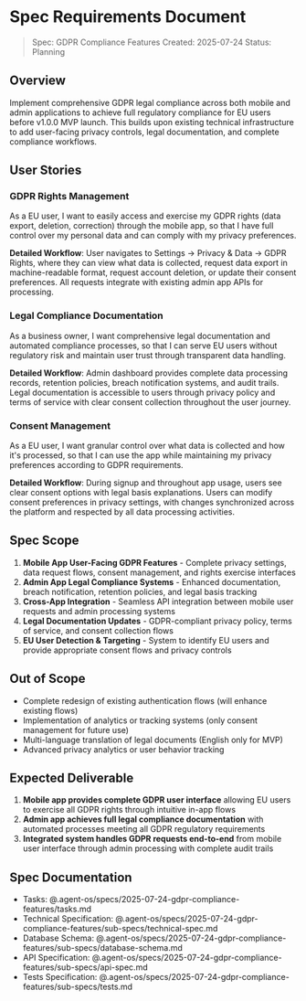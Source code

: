 # Spec Requirements Document

> Spec: GDPR Compliance Features
> Created: 2025-07-24
> Status: Planning

## Overview

Implement comprehensive GDPR legal compliance across both mobile and admin applications to achieve full regulatory compliance for EU users before v1.0.0 MVP launch. This builds upon existing technical infrastructure to add user-facing privacy controls, legal documentation, and complete compliance workflows.

## User Stories

### GDPR Rights Management

As a EU user, I want to easily access and exercise my GDPR rights (data export, deletion, correction) through the mobile app, so that I have full control over my personal data and can comply with my privacy preferences.

**Detailed Workflow**: User navigates to Settings → Privacy & Data → GDPR Rights, where they can view what data is collected, request data export in machine-readable format, request account deletion, or update their consent preferences. All requests integrate with existing admin app APIs for processing.

### Legal Compliance Documentation

As a business owner, I want comprehensive legal documentation and automated compliance processes, so that I can serve EU users without regulatory risk and maintain user trust through transparent data handling.

**Detailed Workflow**: Admin dashboard provides complete data processing records, retention policies, breach notification systems, and audit trails. Legal documentation is accessible to users through privacy policy and terms of service with clear consent collection throughout the user journey.

### Consent Management

As a EU user, I want granular control over what data is collected and how it's processed, so that I can use the app while maintaining my privacy preferences according to GDPR requirements.

**Detailed Workflow**: During signup and throughout app usage, users see clear consent options with legal basis explanations. Users can modify consent preferences in privacy settings, with changes synchronized across the platform and respected by all data processing activities.

## Spec Scope

1. **Mobile App User-Facing GDPR Features** - Complete privacy settings, data request flows, consent management, and rights exercise interfaces
2. **Admin App Legal Compliance Systems** - Enhanced documentation, breach notification, retention policies, and legal basis tracking
3. **Cross-App Integration** - Seamless API integration between mobile user requests and admin processing systems
4. **Legal Documentation Updates** - GDPR-compliant privacy policy, terms of service, and consent collection flows
5. **EU User Detection & Targeting** - System to identify EU users and provide appropriate consent flows and privacy controls

## Out of Scope

- Complete redesign of existing authentication flows (will enhance existing flows)
- Implementation of analytics or tracking systems (only consent management for future use)
- Multi-language translation of legal documents (English only for MVP)
- Advanced privacy analytics or user behavior tracking

## Expected Deliverable

1. **Mobile app provides complete GDPR user interface** allowing EU users to exercise all GDPR rights through intuitive in-app flows
2. **Admin app achieves full legal compliance documentation** with automated processes meeting all GDPR regulatory requirements
3. **Integrated system handles GDPR requests end-to-end** from mobile user interface through admin processing with complete audit trails

## Spec Documentation

- Tasks: @.agent-os/specs/2025-07-24-gdpr-compliance-features/tasks.md
- Technical Specification: @.agent-os/specs/2025-07-24-gdpr-compliance-features/sub-specs/technical-spec.md
- Database Schema: @.agent-os/specs/2025-07-24-gdpr-compliance-features/sub-specs/database-schema.md
- API Specification: @.agent-os/specs/2025-07-24-gdpr-compliance-features/sub-specs/api-spec.md
- Tests Specification: @.agent-os/specs/2025-07-24-gdpr-compliance-features/sub-specs/tests.md